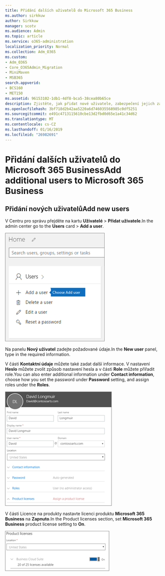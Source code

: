 ```yaml
---
title: Přidání dalších uživatelů do Microsoft 365 Business
ms.author: sirkkuw
author: Sirkkuw
manager: scotv
ms.audience: Admin
ms.topic: article
ms.service: o365-administration
localization_priority: Normal
ms.collection: Adm_O365
ms.custom:
- Adm_O365
- Core_O365Admin_Migration
- MiniMaven
- MSB365
search.appverid:
- BCS160
- MET150
ms.assetid: 96153102-1db1-4df8-bca5-38cea80b65ce
description: Zjistěte, jak přidat nové uživatele, zabezpečení jejich zařízení a přiřadit role v aplikaci Microsoft Business 365.
ms.openlocfilehash: 3bf718d2b42aa5220a6d746035568985c0df5251
ms.sourcegitcommit: e491c4713115610cbe13d2fbd0d65e1a41c34d62
ms.translationtype: MT
ms.contentlocale: cs-CZ
ms.lasthandoff: 01/16/2019
ms.locfileid: "26982691"
---
```

# <a name="add-additional-users-to-microsoft-365-business"></a><span data-ttu-id="973b1-103">Přidání dalších uživatelů do Microsoft 365 Business</span><span class="sxs-lookup"><span data-stu-id="973b1-103">Add additional users to Microsoft 365 Business</span></span>

## <a name="add-new-users"></a><span data-ttu-id="973b1-104">Přidání nových uživatelů</span><span class="sxs-lookup"><span data-stu-id="973b1-104">Add new users</span></span>

<span data-ttu-id="973b1-105">V Centru pro správu přejděte na kartu **Uživatelé** \> **Přidat uživatele**.</span><span class="sxs-lookup"><span data-stu-id="973b1-105">In the admin center go to the **Users** card \> **Add a user**.</span></span>
  
![Choose Add a user on the Users card in the admin center](media/55218f5b-899c-41cb-8486-8746fcef1748.png)
  
<span data-ttu-id="973b1-107">Na panelu **Nový uživatel** zadejte požadované údaje.</span><span class="sxs-lookup"><span data-stu-id="973b1-107">In the **New user** panel, type in the required information.</span></span> 
  
<span data-ttu-id="973b1-108">V části **Kontaktní údaje** můžete také zadat další informace. V nastavení **Heslo** můžete zvolit způsob nastavení hesla a v části **Role** můžete přiřadit role.</span><span class="sxs-lookup"><span data-stu-id="973b1-108">You can also enter additional information under **Contact information**, choose how you set the password under **Password** setting, and assign roles under the **Roles**.</span></span>
  
![Enter user information in the New user card](media/f04d39ca-48be-4868-8330-8552a4754c8b.png)
  
<span data-ttu-id="973b1-110">V části Licence na produkty nastavte licenci produktu **Microsoft 365 Business** na **Zapnuto**.</span><span class="sxs-lookup"><span data-stu-id="973b1-110">In the Product licenses section, set **Microsoft 365 Business** product license setting to **On**.</span></span>
  
![Set the license setting to On position](media/7404f7f7-93bc-44a3-9ffb-4208b5b17402.png)
  

  

